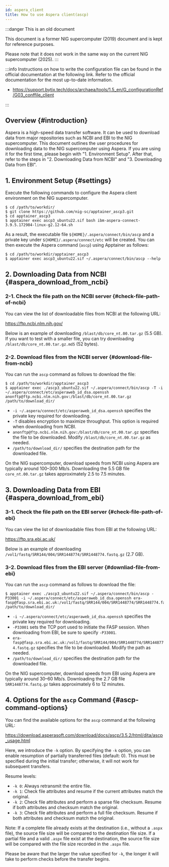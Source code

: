 ```yaml
---
id: aspera_client
title: How to use Aspera client(ascp)
---
```


:::danger This is an old document

This document is a former NIG supercomputer (2019) document and is kept for reference purposes.

Please note that it does not work in the same way on the current NIG supercomputer (2025).
:::


:::info
Instructions on how to write the configuration file can be found in the official documentation at the following link. Refer to the official documentation for the most up-to-date information.

- https://support.bytix.tech/docs/archaea/tools/1.5_en/G_configurationRef/G03_conffile_client

:::

## Overview {#introduction}

Aspera is a high-speed data transfer software.
It can be used to download data from major repositories such as NCBI and EBI to the NIG supercomputer.
This document outlines the user procedures for downloading data to the NIG supercomputer using Aspera.
If you are using it for the first time, please begin with "1. Environment Setup".
After that, refer to the steps in "2. Downloading Data from NCBI" and "3. Downloading Data from EBI".


## 1. Environment Setup {#settings}

Execute the following commands to configure the Aspera client environment on the NIG supercomputer.

```
$ cd /path/to/workdir/
$ git clone https://github.com/nig-sc/apptainer_ascp3.git
$ cd apptainer_ascp3
$ apptainer exec ascp3_ubuntu22.sif bash ibm-aspera-connect-3.9.5.172984-linux-g2.12-64.sh
```

As a result, the executable file `${HOME}/.aspera/connect/bin/ascp` and a private key under `${HOME}/.aspera/connect/etc` will be created.
You can then execute the Aspera command (`ascp`) using Apptainer as follows:

```
$ cd /path/to/workdir/apptainer_ascp3
$ apptainer exec ascp3_ubuntu22.sif ~/.aspera/connect/bin/ascp --help
```


## 2. Downloading Data from NCBI {#aspera_download_from_ncbi}

### 2-1. Check the file path on the NCBI server {#check-file-path-of-ncbi}

You can view the list of downloadable files from NCBI at the following URL:

https://ftp.ncbi.nlm.nih.gov/

Below is an example of downloading `/blast/db/core_nt.00.tar.gz` (5.5 GB).
If you want to test with a smaller file, you can try downloading `/blast/db/core_nt.00.tar.gz.md5` (52 bytes).

### 2-2. Download files from the NCBI server {#download-file-from-ncbi}

You can run the `ascp` command as follows to download the file:

```
$ cd /path/to/workdir/apptainer_ascp3
$ apptainer exec ./ascp3_ubuntu22.sif ~/.aspera/connect/bin/ascp -T -i ~/.aspera/connect/etc/asperaweb_id_dsa.openssh anonftp@ftp.ncbi.nlm.nih.gov:/blast/db/core_nt.00.tar.gz /path/to/download_dir/
```

- `-i ~/.aspera/connect/etc/asperaweb_id_dsa.openssh` specifies the private key required for downloading.
- `-T` disables encryption to maximize throughput. This option is required when downloading from NCBI.
- `anonftp@ftp.ncbi.nlm.nih.gov:/blast/db/core_nt.00.tar.gz` specifies the file to be downloaded. Modify `/blast/db/core_nt.00.tar.gz` as needed.
- `/path/to/download_dir/` specifies the destination path for the downloaded file.

On the NIG supercomputer, download speeds from NCBI using Aspera are typically around 100–300 Mb/s.
Downloading the 5.5 GB file `core_nt.00.tar.gz` takes approximately 2.5 to 7.5 minutes.


## 3. Downloading Data from EBI {#aspera_download_from_ebi}

### 3-1. Check the file path on the EBI server {#check-file-path-of-ebi}

You can view the list of downloadable files from EBI at the following URL:

https://ftp.sra.ebi.ac.uk/

Below is an example of downloading `/vol1/fastq/SRR144/004/SRR1448774/SRR1448774.fastq.gz` (2.7 GB).

### 3-2. Download files from the EBI server {#downliad-file-from-ebi}

You can run the `ascp` command as follows to download the file:

```
$ apptainer exec ./ascp3_ubuntu22.sif ~/.aspera/connect/bin/ascp -P33001 -i ~/.aspera/connect/etc/asperaweb_id_dsa.openssh era-fasp@fasp.sra.ebi.ac.uk:/vol1/fastq/SRR144/004/SRR1448774/SRR1448774.fastq.gz /path/to/download_dir/
```

- `-i ~/.aspera/connect/etc/asperaweb_id_dsa.openssh` specifies the private key required for downloading.
- `-P33001` sets the TCP port used to initiate the FASP session. When downloading from EBI, be sure to specify `-P33001`.
- `era-fasp@fasp.sra.ebi.ac.uk:/vol1/fastq/SRR144/004/SRR1448774/SRR1448774.fastq.gz` specifies the file to be downloaded. Modify the path as needed.
- `/path/to/download_dir/` specifies the destination path for the downloaded file.

On the NIG supercomputer, download speeds from EBI using Aspera are typically around 30–60 Mb/s.
Downloading the 2.7 GB file `SRR1448774.fastq.gz` takes approximately 6 to 12 minutes.


## 4. Options for the `ascp` Command {#ascp-command-options}

You can find the available options for the `ascp` command at the following URL:

https://download.asperasoft.com/download/docs/ascp/3.5.2/html/dita/ascp_usage.html

Here, we introduce the `-k` option.
By specifying the `-k` option, you can enable resumption of partially transferred files (default: 0).
This must be specified during the initial transfer; otherwise, it will not work for subsequent transfers.

Resume levels:
- `-k 0`: Always retransmit the entire file.
- `-k 1`: Check file attributes and resume if the current attributes match the original.
- `-k 2`: Check file attributes and perform a sparse file checksum. Resume if both attributes and checksum match the original.
- `-k 3`: Check file attributes and perform a full file checksum. Resume if both attributes and checksum match the original.

Note:
If a complete file already exists at the destination (i.e., without a `.aspx` file), the source file size will be compared to the destination file size.
If a partial file and a valid `.aspx` file exist at the destination, the source file size will be compared with the file size recorded in the `.aspx` file.

Please be aware that the larger the value specified for `-k`, the longer it will take to perform checks before the transfer begins.


